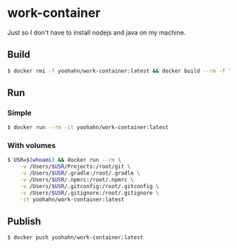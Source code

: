 # work-container

Just so I don't have to install nodejs and java on my machine.

## Build
```bash
$ docker rmi -f yoohahn/work-container:latest && docker build --rm -f "Dockerfile" -t yoohahn/work-container:latest .
```

## Run
### Simple
```bash
$ docker run --rm -it yoohahn/work-container:latest
```

### With volumes
```bash
$ USR=$(whoami) && docker run --rm \
    -v /Users/$USR/Projects:/root/git \
    -v /Users/$USR/.gradle:/root/.gradle \
    -v /Users/$USR/.npmrc:/root/.npmrc \
    -v /Users/$USR/.gitconfig:/root/.gitconfig \
    -v /Users/$USR/.gitignore:/root/.gitignore \
    -it yoohahn/work-container:latest
```

## Publish
```bash
$ docker push yoohahn/work-container:latest
```
